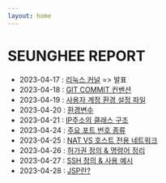```yaml
---
layout: home
---
```


# SEUNGHEE REPORT

- 2023-04-17 : [리눅스 커널](kernel) => 발표
- 2023-04-18 : [GIT COMMIT 컨벤션](convention)
- 2023-04-19 : [사용자 계정 환경 설정 파일](etcdirectory)
- 2023-04-20 : [환경변수](shellvar)
- 2023-04-21 : [IP주소의 클래스 구조](ipaddressclass)
- 2023-04-24 : [주요 포트 번호 종류](wellknownport)
- 2023-04-25 : [NAT VS 호스트 전용 네트워크](natvshost)
- 2023-04-26 : [허가권 정의 & 명령어 정리](permission)
- 2023-04-27 : [SSH 정의 & 사용 예시](ssh)
- 2023-04-28 : [JSP란?](jsp)